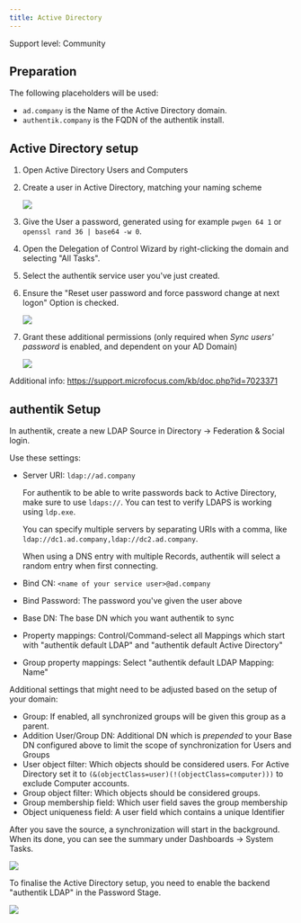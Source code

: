 ```yaml
---
title: Active Directory
---
```


<span class="badge badge--secondary">Support level: Community</span>

## Preparation

The following placeholders will be used:

-   `ad.company` is the Name of the Active Directory domain.
-   `authentik.company` is the FQDN of the authentik install.

## Active Directory setup

1. Open Active Directory Users and Computers

2. Create a user in Active Directory, matching your naming scheme

    ![](../../user-sources/sources/directory-sync/active-directory/01_user_create.png)

3. Give the User a password, generated using for example `pwgen 64 1` or `openssl rand 36 | base64 -w 0`.

4. Open the Delegation of Control Wizard by right-clicking the domain and selecting "All Tasks".

5. Select the authentik service user you've just created.

6. Ensure the "Reset user password and force password change at next logon" Option is checked.

    ![](../../user-sources/sources/directory-sync/active-directory/02_delegate.png)

7. Grant these additional permissions (only required when _Sync users' password_ is enabled, and dependent on your AD Domain)

    ![](../../user-sources/sources/directory-sync/active-directory/03_additional_perms.png)

Additional info: https://support.microfocus.com/kb/doc.php?id=7023371

## authentik Setup

In authentik, create a new LDAP Source in Directory -> Federation & Social login.

Use these settings:

-   Server URI: `ldap://ad.company`

    For authentik to be able to write passwords back to Active Directory, make sure to use `ldaps://`. You can test to verify LDAPS is working using `ldp.exe`.

    You can specify multiple servers by separating URIs with a comma, like `ldap://dc1.ad.company,ldap://dc2.ad.company`.

    When using a DNS entry with multiple Records, authentik will select a random entry when first connecting.

-   Bind CN: `<name of your service user>@ad.company`
-   Bind Password: The password you've given the user above
-   Base DN: The base DN which you want authentik to sync
-   Property mappings: Control/Command-select all Mappings which start with "authentik default LDAP" and "authentik default Active Directory"
-   Group property mappings: Select "authentik default LDAP Mapping: Name"

Additional settings that might need to be adjusted based on the setup of your domain:

-   Group: If enabled, all synchronized groups will be given this group as a parent.
-   Addition User/Group DN: Additional DN which is _prepended_ to your Base DN configured above to limit the scope of synchronization for Users and Groups
-   User object filter: Which objects should be considered users. For Active Directory set it to `(&(objectClass=user)(!(objectClass=computer)))` to exclude Computer accounts.
-   Group object filter: Which objects should be considered groups.
-   Group membership field: Which user field saves the group membership
-   Object uniqueness field: A user field which contains a unique Identifier

After you save the source, a synchronization will start in the background. When its done, you can see the summary under Dashboards -> System Tasks.

![](../../user-sources/sources/directory-sync/active-directory/03_additional_perms.png)

To finalise the Active Directory setup, you need to enable the backend "authentik LDAP" in the Password Stage.

![](../../user-sources/sources/directory-sync/active-directory/11_ak_stage.png)
